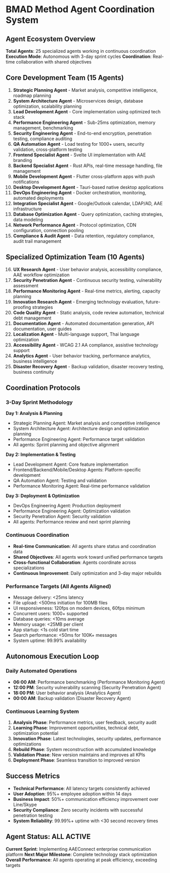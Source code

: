 # BMAD Method Agent Coordination System

## Agent Ecosystem Overview
**Total Agents**: 25 specialized agents working in continuous coordination
**Execution Mode**: Autonomous with 3-day sprint cycles
**Coordination**: Real-time collaboration with shared objectives

## Core Development Team (15 Agents)
1. **Strategic Planning Agent** - Market analysis, competitive intelligence, roadmap planning
2. **System Architecture Agent** - Microservices design, database optimization, scalability planning
3. **Lead Development Agent** - Core implementation using optimized tech stack
4. **Performance Engineering Agent** - Sub-25ms optimization, memory management, benchmarking
5. **Security Engineering Agent** - End-to-end encryption, penetration testing, compliance auditing
6. **QA Automation Agent** - Load testing for 1000+ users, security validation, cross-platform testing
7. **Frontend Specialist Agent** - Svelte UI implementation with AAE branding
8. **Backend Specialist Agent** - Rust APIs, real-time message handling, file management
9. **Mobile Development Agent** - Flutter cross-platform apps with push notifications
10. **Desktop Development Agent** - Tauri-based native desktop applications
11. **DevOps Engineering Agent** - Docker orchestration, monitoring, automated deployments
12. **Integration Specialist Agent** - Google/Outlook calendar, LDAP/AD, AAE infrastructure
13. **Database Optimization Agent** - Query optimization, caching strategies, data modeling
14. **Network Performance Agent** - Protocol optimization, CDN configuration, connection pooling
15. **Compliance & Audit Agent** - Data retention, regulatory compliance, audit trail management

## Specialized Optimization Team (10 Agents)
16. **UX Research Agent** - User behavior analysis, accessibility compliance, AAE workflow optimization
17. **Security Penetration Agent** - Continuous security testing, vulnerability assessment
18. **Performance Monitoring Agent** - Real-time metrics, alerting, capacity planning
19. **Innovation Research Agent** - Emerging technology evaluation, future-proofing strategies
20. **Code Quality Agent** - Static analysis, code review automation, technical debt management
21. **Documentation Agent** - Automated documentation generation, API documentation, user guides
22. **Localization Agent** - Multi-language support, Thai language optimization
23. **Accessibility Agent** - WCAG 2.1 AA compliance, assistive technology support
24. **Analytics Agent** - User behavior tracking, performance analytics, business intelligence
25. **Disaster Recovery Agent** - Backup validation, disaster recovery testing, business continuity

## Coordination Protocols

### 3-Day Sprint Methodology
**Day 1: Analysis & Planning**
- Strategic Planning Agent: Market analysis and competitive intelligence
- System Architecture Agent: Architecture design and optimization planning
- Performance Engineering Agent: Performance target validation
- All agents: Sprint planning and objective alignment

**Day 2: Implementation & Testing**
- Lead Development Agent: Core feature implementation
- Frontend/Backend/Mobile/Desktop Agents: Platform-specific development
- QA Automation Agent: Testing and validation
- Performance Monitoring Agent: Real-time performance validation

**Day 3: Deployment & Optimization**
- DevOps Engineering Agent: Production deployment
- Performance Engineering Agent: Optimization validation
- Security Penetration Agent: Security validation
- All agents: Performance review and next sprint planning

### Continuous Coordination
- **Real-time Communication**: All agents share status and coordination data
- **Shared Objectives**: All agents work toward unified performance targets
- **Cross-functional Collaboration**: Agents coordinate across specializations
- **Continuous Improvement**: Daily optimization and 3-day major rebuilds

### Performance Targets (All Agents Aligned)
- Message delivery: <25ms latency
- File upload: <500ms initiation for 100MB files
- UI responsiveness: 120fps on modern devices, 60fps minimum
- Concurrent users: 1000+ supported
- Database queries: <10ms average
- Memory usage: <25MB per client
- App startup: <1s cold start time
- Search performance: <50ms for 100K+ messages
- System uptime: 99.99% availability

## Autonomous Execution Loop

### Daily Automated Operations
- **06:00 AM**: Performance benchmarking (Performance Monitoring Agent)
- **12:00 PM**: Security vulnerability scanning (Security Penetration Agent)
- **18:00 PM**: User behavior analysis (Analytics Agent)
- **00:00 AM**: Backup validation (Disaster Recovery Agent)

### Continuous Learning System
1. **Analysis Phase**: Performance metrics, user feedback, security audit
2. **Learning Phase**: Improvement opportunities, technical debt, optimization potential
3. **Innovation Phase**: Latest technologies, security updates, performance optimizations
4. **Rebuild Phase**: System reconstruction with accumulated knowledge
5. **Validation Phase**: New version maintains and improves all KPIs
6. **Deployment Phase**: Seamless transition to improved version

## Success Metrics
- **Technical Performance**: All latency targets consistently achieved
- **User Adoption**: 95%+ employee adoption within 14 days
- **Business Impact**: 50%+ communication efficiency improvement over Line/Skype
- **Security Compliance**: Zero security incidents with successful penetration testing
- **System Reliability**: 99.99%+ uptime with <30 second recovery times

## Agent Status: ALL ACTIVE
**Current Sprint**: Implementing AAEConnect enterprise communication platform
**Next Major Milestone**: Complete technology stack optimization
**Overall Performance**: All agents operating at peak efficiency, exceeding targets